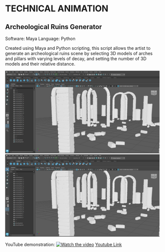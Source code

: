 # TECHNICAL ANIMATION
## Archeological Ruins Generator
Software: Maya
Language: Python

Created using Maya and Python scripting, this script allows the artist to generate an archeological ruins scene by selecting 3D models of arches and pillars with varying levels of decay, and setting the number of 3D models and their relative distance.

<img src="RuinsView1.png" width="500"/> <img src="RuinsView1.png" width="500"/> 

YouTube demonstration:
[![Watch the video](https://img.youtube.com/vi/lyud-Rm00XU/maxresdefault.jpg)](https://youtu.be/lyud-Rm00XU)
[Youtube Link](https://www.youtube.com/watch?v=lyud-Rm00XU)
